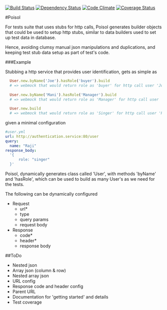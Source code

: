 
[![Build Status](https://travis-ci.org/paramadeep/poisol.svg?branch=master)](https://travis-ci.org/paramadeep/poisol) [![Dependency Status](https://gemnasium.com/paramadeep/poisol.svg)](https://gemnasium.com/paramadeep/poisol) [![Code Climate](https://codeclimate.com/github/paramadeep/poisol/badges/gpa.svg)](https://codeclimate.com/github/paramadeep/poisol)  [![Coverage Status](https://coveralls.io/repos/paramadeep/poisol/badge.png)](https://coveralls.io/r/paramadeep/poisol)

#Poisol

For tests suite that uses stubs for http calls, Poisol generates builder objects that could be used to setup http stubs, similar to data builders used to set up test data in database. 

Hence, avoiding clumsy manual json manipulations and duplications, and keeping test stub data setup as part of test's code.

###Example

Stubbing a http service that provides user identification, gets as simple as 

```ruby
  User.new.byName('Joe').hasRole('buyer').build  
  # => webmock that would return role as 'buyer' for http call user 'Joe'
  
  User.new.byName('Mani').hasRole('Manager').build 
  # => webmock that would return role as 'Manager' for http call user 'Mani'
  
  User.new.build 
  # => webmock that would return role as 'Singer' for http call user 'Raji'
```
given a minimal configuration

```yaml
#user.yml
url: http://authentication.service:80/user
query: 
  name: "Raji"
response_body:
  '{
      role: "singer"
  }'
```
Poisol, dynamically generates class called 'User', with methods 'byName' and 'hasRole', which can be used to build as many User's as we need for the tests.

The following can be dynamically configured
- Request 
  - url*
  - type
  - query params
  - request body
- Response 
  - code*
  - header*
  - response body

##ToDo
* Nested json
* Array json (column & row)
* Nested array json
* URL config 
* Response code and header config
* Parent URL
* Documentation for 'getting started' and details
* Test coverage
